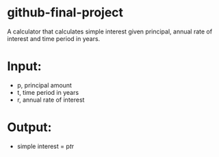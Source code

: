 # github-final-project

A calculator that calculates simple interest given principal, annual rate of interest and time period in years.

# Input:
   * p, principal amount
   * t, time period in years
   * r, annual rate of interest
   
   
# Output:
   * simple interest = p*t*r
